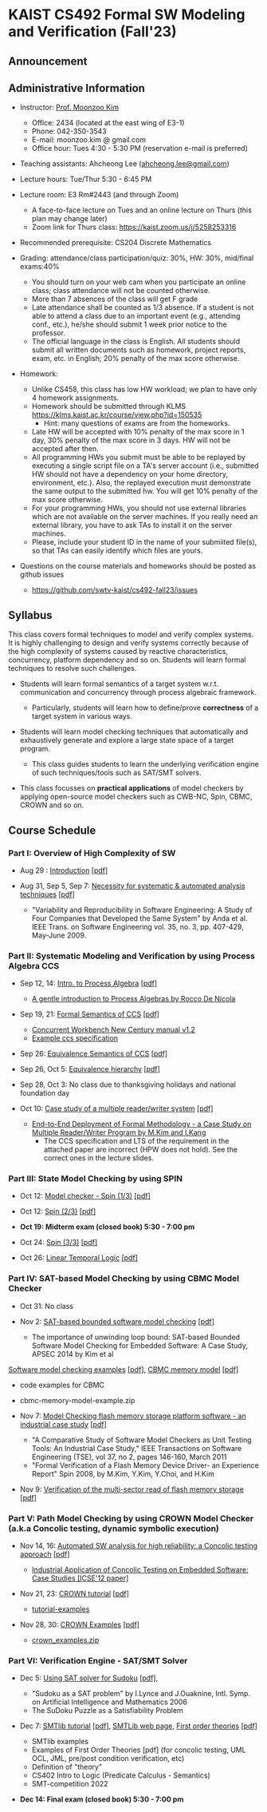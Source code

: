 # KAIST CS492 Formal SW Modeling and Verification (Fall'23)


## Announcement


## Administrative Information

- Instructor: [Prof. Moonzoo Kim](https://swtv.kaist.ac.kr/members/mzkim)

  - Office: 2434 (located at the east wing of E3-1)
  - Phone: 042-350-3543
  - E-mail: moonzoo.kim @ gmail.com
  - Office hour: Tues 4:30 - 5:30 PM (reservation e-mail is preferred)

- Teaching assistants: Ahcheong Lee (ahcheong.lee@gmail.com)  

- Lecture hours: Tue/Thur 5:30 - 6:45 PM

- Lecture room: E3 Rm#2443 (and through Zoom)
  - A face-to-face lecture on Tues and an online lecture on Thurs (this plan may change later) 
  - Zoom link for Thurs class: https://kaist.zoom.us/j/5258253316

- Recommended prerequisite: CS204 Discrete Mathematics
<!--, CS330 Operating Systems and Lab --> 
  <!-- This class can be difficult to follow for exchange students.-->

- Grading: attendance/class participation/quiz: 30%, HW: 30%, mid/final exams:40%
  - You should turn on your web cam when you participate an online class; class attendance will not be counted otherwise.
  - More than 7 absences of the class will get F grade
  - Late attendance shall be counted as 1/3 absence. If a student is not able to attend a class due to an important event (e.g., attending conf., etc.), he/she should submit 1 week prior notice to the professor.
  - The official language in the class is English. All students should submit all written documents such as homework, project reports, exam, etc. in English; 20% penalty of the max score otherwise.  

- Homework:
  - Unlike CS458, this class has low HW workload; we plan to have only 4 homework assignments.
  - Homework should be submitted through KLMS https://klms.kaist.ac.kr/course/view.php?id=150535
    -  Hint: many questions of exams are from the homeworks.
  - Late HW will be accepted with 10% penalty of the max score in 1 day, 30% penalty of the max score in 3 days. HW will not be accepted after then.
  - All programming HWs you submit must be able to be replayed by executing a single script file on a TA's server account (i.e., submitted HW should not have a dependency on your home directory, environment, etc.).  Also, the replayed execution must demonstrate the same output to the submitted hw. You will get 10% penalty of the max score otherwise.
  - For your programming HWs, you should not use external libraries which are not available on the server machines.  If you really need an external library, you have to ask TAs to install it on the server machines.
  - Please, include your student ID in the name of your submiited file(s), so that TAs can easily identify which files are yours.
  
- Questions on the course materials and homeworks should be posted as github issues 
  - https://github.com/swtv-kaist/cs492-fall23/issues 


## Syllabus
This class covers formal techniques to model and verify complex systems. It is highly challenging to design and verify systems correctly because of the high complexity of systems caused by reactive characteristics, concurrency, platform dependency and so on. Students will learn formal techniques to resolve such challenges.

- Students will learn formal semantics of a target system w.r.t. communication and concurrency through process algebraic framework. 
  - Particularly, students will learn how to define/prove **correctness** of a target system in various ways. 

- Students will learn model checking techniques that automatically and exhaustively generate and explore a large state space of a target program.  
  -  This class guides students to learn the underlying verification engine of such techniques/tools such as SAT/SMT solvers.

- This class focusses on  **practical applications** of model checkers by applying open-source model checkers such as CWB-NC, Spin, CBMC, CROWN and so on.

## Course Schedule

### Part I: Overview of High Complexity of SW  

- Aug 29 : [Introduction](1-overview/lec1-Intro-formalSWverification_v1.pptx) [[pdf]](1-overview/lec1-Intro-formalSWverification_v1.pdf)

<!--  Feb 28 : <a href="part2-coverage/lec1-Intro-AutomatedSWAnalysis_v11.pptx" download> Introduction2 </a> -->

- Aug 31, Sep 5, Sep 7: [Necessity for systematic & automated analysis techniques](1-overview/lec2-Intro-HighComplexitySW_model_check_v3.pptx) [[pdf]](1-overview/lec2-Intro-HighComplexitySW_model_check_v3.pdf)

  - "Variability and Reproducibility in Software Engineering: A Study of Four Companies that Developed the Same System" by Anda et al.
IEEE Trans. on Software Engineering vol. 35, no. 3, pp. 407-429, May-June 2009.

<!-- Sep 7: [Overview of SW analysis techniques (including the input partitioning technique)](1-overview/lec3-testing-overview-v3.pptx) [[pdf]](1-overview/lec3-testing-overview-v3.pdf) -->

### Part II: Systematic Modeling and Verification by using Process Algebra CCS

- Sep 12, 14: [Intro. to Process Algebra](2-ccs/lec21-v4.ppt) [[pdf]](2-ccs/lec21-v4.pdf)
  - [A gentle introduction to Process Algebras by Rocco De Nicola](2-ccs/intro-to-pa.pdf)

- Sep 19, 21: [Formal Semantics of CCS](2-ccs/lec22-v5.ppt) [[pdf]](2-ccs/lec22-v5.pdf)
  - [Concurrent Workbench New Century manual v1.2](2-ccs/cwb-nc-manual.pdf)
  - [Example ccs specification](2-ccs/ccs_examples.zip)

- Sep 26: [Equivalence Semantics of CCS](2-ccs/lec24-v2.ppt) [[pdf]](2-ccs/lec24-v2.pdf)

- Sep 26, Oct 5: [Equivalence hierarchy](2-ccs/lec25-eq-hierarchy.ppt) [[pdf]](2-ccs/lec25-eq-hierarchy.pdf)

- Sep 28, Oct 3: No class due to thanksgiving holidays and national foundation day

- Oct 10: [Case study of a multiple reader/writer system](2-ccs/lec26-rw-example.ppt) [[pdf]](2-ccs/lec26-rw-example.pdf)
  - [End-to-End Deployment of Formal Methodology - a Case Study on Multiple Reader/Writer Program by M.Kim and I.Kang](2-ccs/rw.pdf) 
    - The CCS specification and LTS of the requirement in the attached paper are incorrect (HPW does not hold).  See the correct ones in the lecture slides.

### Part III:  State Model Checking by using SPIN  

- Oct 12: [Model checker - Spin (1/3)](3-spin/lec31.ppt) [[pdf]](3-spin/lec31.pdf)

- Oct 12: [Spin (2/3)](3-spin/lec32.ppt) [[pdf]](3-spin/lec32.pdf)

- **Oct 19: Midterm exam (closed book) 5:30 - 7:00 pm**

- Oct 24: [Spin (3/3)](3-spin/lec33.ppt) [[pdf]](3-spin/lec33.pdf)

- Oct 26: [Linear Temporal Logic](3-spin/lec34.ppt) [[pdf]](3-spin/lec34.pdf)

<!-- 
- Oct 12: Computational Tree Logic
- Oct 31: Model checking- NuSMV (1/2)
- Nov 2: Model checking- NuSMV (2/2) -->

<!-- - Esterel
https://stackoverflow.com/questions/50460177/signal-vs-esterel-vs-lustre   
-->

### Part IV: SAT-based Model Checking by using CBMC Model Checker

- Oct 31: No class 

- Nov 2: 
[SAT-based bounded software model checking](4-cbmc/lec21-model_checking-v3.pptx) [[pdf]](4-cbmc/lec21-model_checking-v3.pdf)
  - The importance of unwinding loop bound: SAT-based Bounded Software Model Checking for Embedded Software: A Case Study, APSEC 2014 by Kim et al

[Software model checking examples](4-cbmc/lec22-SMC-examples-v4.pptx) [[pdf]](4-cbmc/lec22-SMC-examples-v4.pdf), [CBMC memory model](4-cbmc/lec25-cbmc-memory-model.pptx) [[pdf]](4-cbmc/lec25-cbmc-memory-model.pdf)
  - code examples for CBMC
  - cbmc-memory-model-example.zip

- Nov 7:  [Model Checking flash memory storage platform software - an industrial case study](4-cbmc/lec26-ase08-v2.pptx) [[pdf]](4-cbmc/lec26-ase08-v2.pdf)
  - "A Comparative Study of Software Model Checkers as Unit Testing Tools: An Industrial Case Study," IEEE Transactions on Software Engineering (TSE), vol 37, no 2, pages 146-160, March 2011
  - "Formal Verification of a Flash Memory Device Driver- an Experience Report" Spin 2008, by M.Kim, Y.Kim, Y.Choi, and H.Kim

- Nov 9: [Verification of the multi-sector read of flash memory storage](4-cbmc/lec27-SMC-examples2.pptx) [[pdf]](4-cbmc/lec27-SMC-examples2.pdf) 

### Part V: Path Model Checking by using CROWN Model Checker (a.k.a Concolic testing, dynamic symbolic execution) 

- Nov 14, 16: [Automated SW analysis for high reliability: a Concolic testing approach](5-crown/lec31-concolic-v6.pptx) [[pdf]](5-crown/lec31-concolic-v6.pdf)
  - [Industrial Application of Concolic Testing on Embedded Software: Case Studies [ICSE'12 paper]](5-crown/icst-2012-slp-busybox-ls.pdf)

- Nov 21, 23: [CROWN tutorial](5-crown/lec32-crown_tutorial-v3.pptx) [[pdf]](5-crown/lec32-crown_tutorial-v3.pdf)
  - [tutorial-examples](5-crown/code/tutorial-examples.zip)

- Nov 28, 30: [CROWN Examples](5-crown/lec33-crown-Examples-v2.pptx) [[pdf]](5-crown/lec33-crown-Examples-v2.pdf) 
  - [crown_examples.zip](5-crown/code/crown_examples.zip) 

### Part VI: Verification Engine - SAT/SMT Solver

- Dec 5: [Using SAT solver for Sudoku](6-sat-smt/lec44-sudoku-v2.pptx) [[pdf]](6-sat-smt/lec44-sudoku-v2.pdf), 

  - "Sudoku as a SAT problem" by I.Lynce and J.Ouaknine, Intl. Symp. on Artificial Intelligence and Mathematics 2006
  - The SuDoku Puzzle as a Satisfiability Problem

- Dec 7: [SMTlib tutorial](6-sat-smt/lec40-smtlibV2-v5.pptx) [[pdf]](6-sat-smt/lec40-smtlibV2-v5.pdf), [SMTLib web page](https://smtlib.cs.uiowa.edu/), [First order theories](6-sat-smt/lec43-first-order-theories.pptx) [[pdf]](6-sat-smt/lec43-first-order-theories.pdf)
  - SMTlib examples
  - Examples of First Order Theories [pdf] (for concolic testing, UML OCL, JML, pre/post condition verification, etc)
  - Definition of "theory"
  - CS402 Intro to Logic (Predicate Calculus - Semantics)
  - SMT-competition 2022


- **Dec 14:  Final exam (closed book) 5:30 - 7:00 pm**

